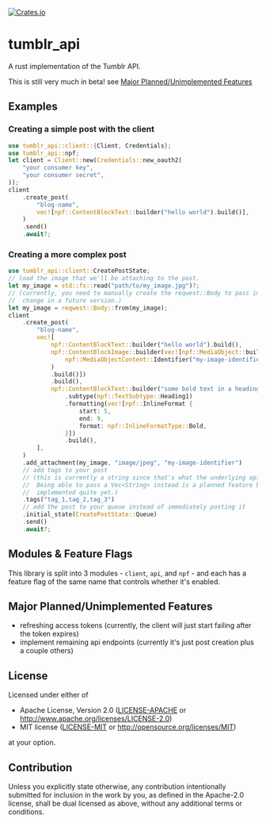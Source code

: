 [![Crates.io](https://img.shields.io/crates/v/tumblr_api)](https://crates.io/crates/tumblr_api)


# tumblr_api

A rust implementation of the Tumblr API.

This is still very much in beta! see [Major Planned/Unimplemented Features](#major-plannedunimplemented-features)

## Examples

### Creating a simple post with the client
```rust
use tumblr_api::client::{Client, Credentials};
use tumblr_api::npf;
let client = Client::new(Credentials::new_oauth2(
    "your consumer key",
    "your consumer secret",
));
client
    .create_post(
        "blog-name",
        vec![npf::ContentBlockText::builder("hello world").build()],
    )
    .send()
    .await?;
```

### Creating a more complex post
```rust
use tumblr_api::client::CreatePostState;
// load the image that we'll be attaching to the post.
let my_image = std::fs::read("path/to/my_image.jpg")?;
// (currently, you need to manually create the reqwest::Body to pass in. that'll probably
//  change in a future version.)
let my_image = reqwest::Body::from(my_image);
client
    .create_post(
        "blog-name",
        vec![
            npf::ContentBlockText::builder("hello world").build(),
            npf::ContentBlockImage::builder(vec![npf::MediaObject::builder(
                npf::MediaObjectContent::Identifier("my-image-identifier".into()),
            )
            .build()])
            .build(),
            npf::ContentBlockText::builder("some bold text in a heading")
                .subtype(npf::TextSubtype::Heading1)
                .formatting(vec![npf::InlineFormat {
                    start: 5,
                    end: 9,
                    format: npf::InlineFormatType::Bold,
                }])
                .build(),
        ],
    )
    .add_attachment(my_image, "image/jpeg", "my-image-identifier")
    // add tags to your post
    // (this is currently a string since that's what the underlying api takes.
    //  Being able to pass a Vec<String> instead is a planned feature but hasn't been
    //  implemented quite yet.)
    .tags("tag_1,tag_2,tag_3")
    // add the post to your queue instead of immediately posting it
    .initial_state(CreatePostState::Queue)
    .send()
    .await?;
```

## Modules & Feature Flags
This library is split into 3 modules - `client`, `api`, and `npf` - and each has a feature flag of the same name that controls whether it's enabled.

## Major Planned/Unimplemented Features
- refreshing access tokens (currently, the client will just start failing after the token expires)
- implement remaining api endpoints (currently it's just post creation plus a couple others)

## License

Licensed under either of

 * Apache License, Version 2.0
   ([LICENSE-APACHE](LICENSE-APACHE) or http://www.apache.org/licenses/LICENSE-2.0)
 * MIT license
   ([LICENSE-MIT](LICENSE-MIT) or http://opensource.org/licenses/MIT)

at your option.

## Contribution

Unless you explicitly state otherwise, any contribution intentionally submitted
for inclusion in the work by you, as defined in the Apache-2.0 license, shall be
dual licensed as above, without any additional terms or conditions.

